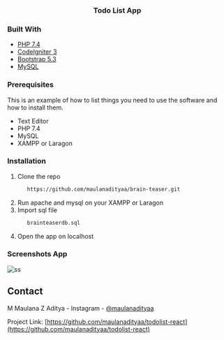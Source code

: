 <p align="center">

<h3 align="center">Todo List App</h3>
</p>

### Built With

- [PHP 7.4](https://www.php.net/releases/7_4_0.php)
- [CodeIgniter 3](https://codeigniter.com/userguide3/index.html)
- [Bootstrap 5.3](https://getbootstrap.com/)
- [MySQL](https://www.mysql.com/)

### Prerequisites

This is an example of how to list things you need to use the software and how to install them.

- Text Editor
- PHP 7.4
- MySQL
- XAMPP or Laragon

### Installation

1. Clone the repo
   ```sh
      https://github.com/maulanadityaa/brain-teaser.git
   ```
2. Run apache and mysql on your XAMPP or Laragon
3. Import sql file
   ```sql
      brainteaserdb.sql
   ```
4. Open the app on localhost

### Screenshots App

![ss](./image.png)

<!-- CONTACT -->

## Contact

M Maulana Z Aditya -
Instagram - [@maulanadityaa](https://instagram.com/maulanadityaa)

Project Link: [https://github.com/maulanadityaa/todolist-react](https://github.com/maulanadityaa/todolist-react)
